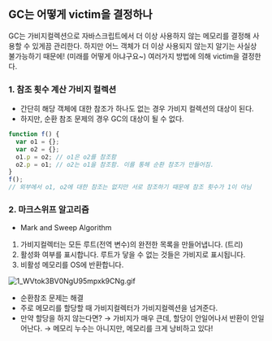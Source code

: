 ## GC는 어떻게 victim을 결정하나

GC는 가비지컬렉션으로 자바스크립트에서 더 이상 사용하지 않는 메모리를 결정해 사용할 수 있게끔 관리한다. 하지만 어느 객체가 더 이상 사용되지 않는지 알기는 사실상 불가능하기 때문에! (미래를 어떻게 아냐구요~) 여러가지 방법에 의해 victim을 결정한다.

### 1. 참조 횟수 계산 가비지 컬렉션

- 간단히 해당 객체에 대한 참조가 하나도 없는 경우 가비지 컬렉션의 대상이 된다.
- 하지만, 순환 참조 문제의 경우 GC의 대상이 될 수 없다.

```jsx
function f() {
  var o1 = {};
  var o2 = {};
  o1.p = o2; // o1은 o2를 참조함
  o2.p = o1; // o2는 o1을 참조함. 이를 통해 순환 참조가 만들어짐.
}
f();
// 외부에서 o1, o2에 대한 참조는 없지만 서로 참조하기 때문에 참조 횟수가 1이 아님
```

### 2. 마크스위프 알고리즘

- Mark and Sweep Algorithm

1. 가비지컬렉터는 모든 루트(전역 변수)의 완전한 목록을 만들어냅니다. (트리)
2. 활성화 여부를 표시합니다. 루트가 닿을 수 없는 것들은 가비지로 표시됩니다.
3. 비활성 메모리를 OS에 반환합니다.

![1_WVtok3BV0NgU95mpxk9CNg.gif](https://s3-us-west-2.amazonaws.com/secure.notion-static.com/3debfb2d-f9bf-4326-b094-4ef72bcf8ae5/1_WVtok3BV0NgU95mpxk9CNg.gif)

- 순환참조 문제는 해결
- 주로 메모리를 할당할 때 가비지컬렉터가 가비지컬렉션을 넘겨준다.
- 만약 할당을 하지 않는다면? → 가비지가 매우 큰데, 할당이 안일어나서 반환이 안일어난다. → 메모리 누수는 아니지만, 메모리를 크게 낭비하고 있다!
